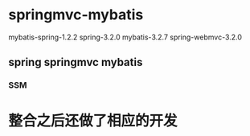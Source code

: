 # springmvc-mybatis
mybatis-spring-1.2.2 spring-3.2.0 mybatis-3.2.7 spring-webmvc-3.2.0

## spring springmvc mybatis 
### SSM
# 整合之后还做了相应的开发
